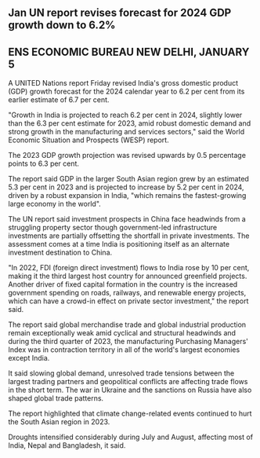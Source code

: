 ## Jan UN report revises forecast for 2024 GDP growth down to 6.2%

## ENS ECONOMIC BUREAU NEW DELHI, JANUARY 5

A UNITED Nations report Friday revised India's gross domestic product (GDP) growth forecast for the 2024 calendar year to 6.2 per cent from its earlier estimate of 6.7 per cent.

"Growth in India is projected to reach 6.2 per cent in 2024, slightly lower than the 6.3 per cent estimate for 2023, amid robust domestic demand and strong growth in the manufacturing and services sectors," said the World Economic Situation and Prospects (WESP) report.

The 2023 GDP growth projection was revised upwards by  $0.5$ percentage points to 6.3 per cent.

The report said GDP in the larger South Asian region grew by an estimated 5.3 per cent in 2023 and is projected to increase by 5.2 per cent in 2024, driven by a robust expansion in India, "which remains the fastest-growing large economy in the world".

The UN report said investment prospects in China face headwinds from a struggling property sector though government-led infrastructure investments are partially offsetting the shortfall in private investments. The assessment comes at a time India is positioning itself as an alternate investment destination to China.

"In 2022, FDI (foreign direct investment) flows to India rose by 10 per cent, making it the third largest host country for announced greenfield projects. Another driver of fixed capital formation in the country is the increased government spending on roads, railways, and renewable energy projects, which can have a crowd-in effect on private sector investment," the report said.

The report said global merchandise trade and global industrial production remain exceptionally weak amid cyclical and structural headwinds and during the third quarter of 2023, the manufacturing Purchasing Managers' Index was in contraction territory in all of the world's largest economies except India.

It said slowing global demand, unresolved trade tensions between the largest trading partners and geopolitical conflicts are affecting trade flows in the short term. The war in Ukraine and the sanctions on Russia have also shaped global trade patterns.

The report highlighted that climate change-related events continued to hurt the South Asian region in 2023.

Droughts intensified considerably during July and August, affecting most of India, Nepal and Bangladesh, it said.